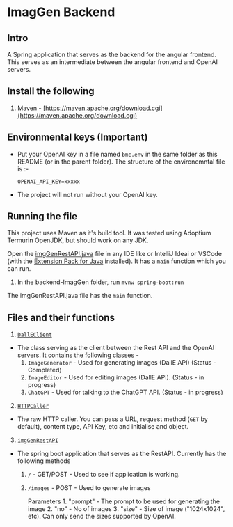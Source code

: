 # ImagGen Backend

## Intro

A Spring application that serves as the backend for the angular frontend. This serves as an intermediate between the angular frontend and OpenAI servers.

## Install the following

1. Maven - [https://maven.apache.org/download.cgi](https://maven.apache.org/download.cgi)

## Environmental keys (Important)

-   Put your OpenAI key in a file named `bmc.env` in the same folder as this README (or in the parent folder). The structure of the environemntal file is :-

    ```
    OPENAI_API_KEY=xxxxx
    ```

-   The project will not run without your OpenAI key.

## Running the file

This project uses Maven as it's build tool. It was tested using Adoptium Termurin OpenJDK, but should work on any JDK.

Open the [imgGenRestAPI.java](./src/main/java/com/example/imaggenbackend/imgGenRestAPI.java) file in any IDE like or IntelliJ Ideai or VSCode (with the [Extension Pack for Java](https://marketplace.visualstudio.com/items?itemName=vscjava.vscode-java-pack) installed). It has a `main` function which you can run.

1. In the backend-ImagGen folder, run `mvnw spring-boot:run`

The imgGenRestAPI.java file has the `main` function.

## Files and their functions

1. [`DallEClient`](./src/main/java/com/example/imaggenbackend/DallEClient.java)

-   The class serving as the client between the Rest API and the OpenAI servers. It contains the following classes -
    1. `ImageGenerator` - Used for generating images (DallE API) (Status - Completed)
    2. `ImageEditor` - Used for editing images (DallE API). (Status - in progress)
    3. `ChatGPT` - Used for talking to the ChatGPT API. (Status - in progress)

2. [`HTTPCaller`](./src/main/java/com/example/imaggenbackend/HTTPCaller.java)

-   The raw HTTP caller. You can pass a URL, request method (`GET` by default), content type, API Key, etc and initialise and object.

3. [`imgGenRestAPI`](./src/main/java/com/example/imaggenbackend/imgGenRestAPI.java)

-   The spring boot application that serves as the RestAPI. Currently has the following methods

    1. `/` - GET/POST - Used to see if application is working.
    2. `/images` - POST - Used to generate images

        Parameters 1. "prompt" - The prompt to be used for generating the image 2. "no" - No of images 3. "size" - Size of image ("1024x1024", etc). Can only send the sizes supported by OpenAI.
